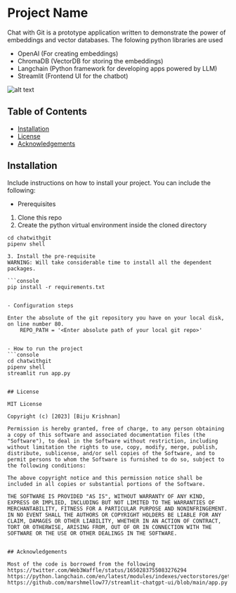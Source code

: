 # Project Name

Chat with Git is a prototype application written to demonstrate the power of embeddings and vector databases.
The folowing python libraries are used
- OpenAI (For creating embeddings)
- ChromaDB (VectorDB for storing the embeddings)
- Langchain (Python framework for developing apps powered by LLM)
- Streamlit (Frontend UI for the chatbot)

![alt text](blob/main/assets/code_chat_screenshot.png.png "Code GPT Screenshot")


## Table of Contents

- [Installation](#installation)
- [License](#license)
- [Acknowledgements](#acknowledgements)

## Installation

Include instructions on how to install your project. You can include the following:

- Prerequisites
1. Clone this repo
2. Create the python virtual environment inside the cloned directory
```console
cd chatwithgit
pipenv shell

3. Install the pre-requisite 
WARNING: Will take considerable time to install all the dependent packages.

```console
pip install -r requirements.txt


- Configuration steps

Enter the absolute of the git repository you have on your local disk, on line number 80.
    REPO_PATH = '<Enter absolute path of your local git repo>'


- How to run the project
```console
cd chatwithgit
pipenv shell
streamlit run app.py


## License

MIT License

Copyright (c) [2023] [Biju Krishnan]

Permission is hereby granted, free of charge, to any person obtaining a copy of this software and associated documentation files (the "Software"), to deal in the Software without restriction, including without limitation the rights to use, copy, modify, merge, publish, distribute, sublicense, and/or sell copies of the Software, and to permit persons to whom the Software is furnished to do so, subject to the following conditions:

The above copyright notice and this permission notice shall be included in all copies or substantial portions of the Software.

THE SOFTWARE IS PROVIDED "AS IS", WITHOUT WARRANTY OF ANY KIND, EXPRESS OR IMPLIED, INCLUDING BUT NOT LIMITED TO THE WARRANTIES OF MERCHANTABILITY, FITNESS FOR A PARTICULAR PURPOSE AND NONINFRINGEMENT. IN NO EVENT SHALL THE AUTHORS OR COPYRIGHT HOLDERS BE LIABLE FOR ANY CLAIM, DAMAGES OR OTHER LIABILITY, WHETHER IN AN ACTION OF CONTRACT, TORT OR OTHERWISE, ARISING FROM, OUT OF OR IN CONNECTION WITH THE SOFTWARE OR THE USE OR OTHER DEALINGS IN THE SOFTWARE.


## Acknowledgements

Most of the code is borrowed from the following
https://twitter.com/Web3Waffle/status/1650283755083276294
https://python.langchain.com/en/latest/modules/indexes/vectorstores/getting_started.html
https://github.com/marshmellow77/streamlit-chatgpt-ui/blob/main/app.py